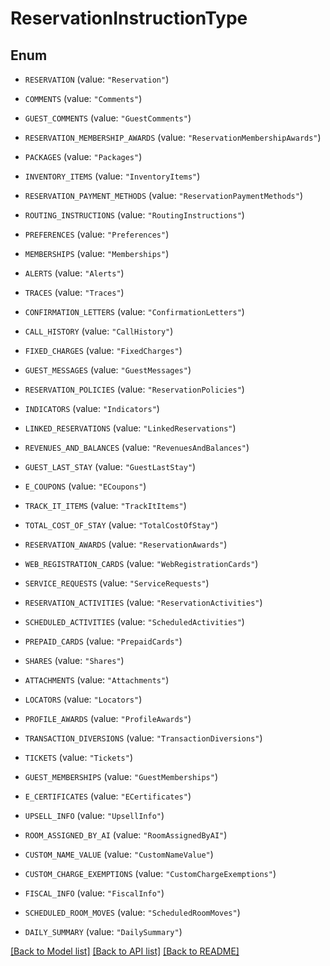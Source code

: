 # ReservationInstructionType

## Enum


* `RESERVATION` (value: `"Reservation"`)

* `COMMENTS` (value: `"Comments"`)

* `GUEST_COMMENTS` (value: `"GuestComments"`)

* `RESERVATION_MEMBERSHIP_AWARDS` (value: `"ReservationMembershipAwards"`)

* `PACKAGES` (value: `"Packages"`)

* `INVENTORY_ITEMS` (value: `"InventoryItems"`)

* `RESERVATION_PAYMENT_METHODS` (value: `"ReservationPaymentMethods"`)

* `ROUTING_INSTRUCTIONS` (value: `"RoutingInstructions"`)

* `PREFERENCES` (value: `"Preferences"`)

* `MEMBERSHIPS` (value: `"Memberships"`)

* `ALERTS` (value: `"Alerts"`)

* `TRACES` (value: `"Traces"`)

* `CONFIRMATION_LETTERS` (value: `"ConfirmationLetters"`)

* `CALL_HISTORY` (value: `"CallHistory"`)

* `FIXED_CHARGES` (value: `"FixedCharges"`)

* `GUEST_MESSAGES` (value: `"GuestMessages"`)

* `RESERVATION_POLICIES` (value: `"ReservationPolicies"`)

* `INDICATORS` (value: `"Indicators"`)

* `LINKED_RESERVATIONS` (value: `"LinkedReservations"`)

* `REVENUES_AND_BALANCES` (value: `"RevenuesAndBalances"`)

* `GUEST_LAST_STAY` (value: `"GuestLastStay"`)

* `E_COUPONS` (value: `"ECoupons"`)

* `TRACK_IT_ITEMS` (value: `"TrackItItems"`)

* `TOTAL_COST_OF_STAY` (value: `"TotalCostOfStay"`)

* `RESERVATION_AWARDS` (value: `"ReservationAwards"`)

* `WEB_REGISTRATION_CARDS` (value: `"WebRegistrationCards"`)

* `SERVICE_REQUESTS` (value: `"ServiceRequests"`)

* `RESERVATION_ACTIVITIES` (value: `"ReservationActivities"`)

* `SCHEDULED_ACTIVITIES` (value: `"ScheduledActivities"`)

* `PREPAID_CARDS` (value: `"PrepaidCards"`)

* `SHARES` (value: `"Shares"`)

* `ATTACHMENTS` (value: `"Attachments"`)

* `LOCATORS` (value: `"Locators"`)

* `PROFILE_AWARDS` (value: `"ProfileAwards"`)

* `TRANSACTION_DIVERSIONS` (value: `"TransactionDiversions"`)

* `TICKETS` (value: `"Tickets"`)

* `GUEST_MEMBERSHIPS` (value: `"GuestMemberships"`)

* `E_CERTIFICATES` (value: `"ECertificates"`)

* `UPSELL_INFO` (value: `"UpsellInfo"`)

* `ROOM_ASSIGNED_BY_AI` (value: `"RoomAssignedByAI"`)

* `CUSTOM_NAME_VALUE` (value: `"CustomNameValue"`)

* `CUSTOM_CHARGE_EXEMPTIONS` (value: `"CustomChargeExemptions"`)

* `FISCAL_INFO` (value: `"FiscalInfo"`)

* `SCHEDULED_ROOM_MOVES` (value: `"ScheduledRoomMoves"`)

* `DAILY_SUMMARY` (value: `"DailySummary"`)


[[Back to Model list]](../README.md#documentation-for-models) [[Back to API list]](../README.md#documentation-for-api-endpoints) [[Back to README]](../README.md)


